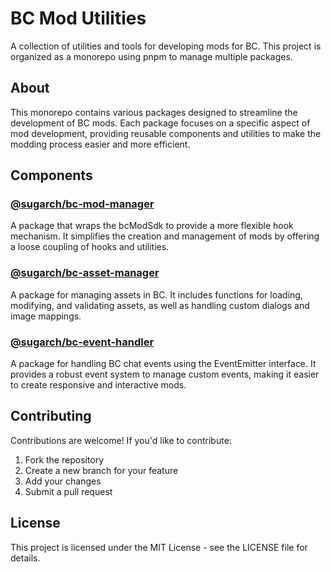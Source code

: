 # BC Mod Utilities

A collection of utilities and tools for developing mods for BC. This project is organized as a monorepo using pnpm to manage multiple packages.

## About

This monorepo contains various packages designed to streamline the development of BC mods. Each package focuses on a specific aspect of mod development, providing reusable components and utilities to make the modding process easier and more efficient.

## Components

### [@sugarch/bc-mod-manager](packages/bc-mod-manager)
A package that wraps the bcModSdk to provide a more flexible hook mechanism. It simplifies the creation and management of mods by offering a loose coupling of hooks and utilities.

### [@sugarch/bc-asset-manager](packages/bc-asset-manager)
A package for managing assets in BC. It includes functions for loading, modifying, and validating assets, as well as handling custom dialogs and image mappings.

### [@sugarch/bc-event-handler](packages/bc-event-handler)
A package for handling BC chat events using the EventEmitter interface. It provides a robust event system to manage custom events, making it easier to create responsive and interactive mods.

## Contributing
Contributions are welcome! If you'd like to contribute:

1. Fork the repository
2. Create a new branch for your feature
3. Add your changes
4. Submit a pull request

## License
This project is licensed under the MIT License - see the LICENSE file for details.